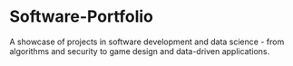 # Software-Portfolio
A showcase of projects in software development and data science - from algorithms and security to game design and data-driven applications.
